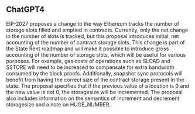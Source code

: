 ## ChatGPT4

EIP-2027 proposes a change to the way Ethereum tracks the number of storage slots filled and emptied in contracts. Currently, only the net change in the number of slots is tracked, but this proposal introduces initial, net accounting of the number of contract storage slots. This change is part of the State Rent roadmap and will make it possible to introduce gross accounting of the number of storage slots, which will be useful for various purposes. For example, gas costs of operations such as SLOAD and SSTORE will need to be increased to compensate for extra bandwidth consumed by the block proofs. Additionally, snapshot sync protocols will benefit from having the correct size of the contract storage present in the state. The proposal specifies that if the previous value of a location is 0 and the new value is not 0, the storagesize will be incremented. The proposal also includes information on the semantics of increment and decrement storagesize and a note on HUGE_NUMBER.

